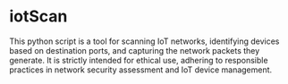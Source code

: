 # iotScan
This python script is a tool for scanning IoT networks, identifying devices based on destination ports, and capturing the network packets they generate. It is strictly intended for ethical use, adhering to responsible practices in network security assessment and IoT device management.
